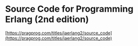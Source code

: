 # Source Code for Programming Erlang (2nd edition)

[https://pragprog.com/titles/jaerlang2/source_code](https://pragprog.com/titles/jaerlang2/source_code)
